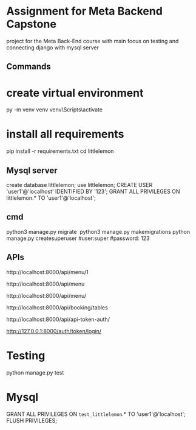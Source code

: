 # Assignment for Meta Backend Capstone
project for the Meta Back-End course with main focus on testing and connecting django with mysql server


## Commands

# create virtual environment
py -m venv venv
venv\Scripts\activate
# install all requirements
pip install -r requirements.txt
cd littlelemon



## Mysql server
create database littlelemon;
use littlelemon;
CREATE USER 'user1'@'localhost' IDENTIFIED BY '123';
GRANT ALL PRIVILEGES ON littlelemon.* TO 'user1'@'localhost';


## cmd
python3 manage.py migrate 
python3 manage.py makemigrations
python manage.py createsuperuser
#user:super
#password: 123


## APIs

http://localhost:8000/api/menu/1

http://localhost:8000/api/menu

http://localhost:8000/api/menu/

http://localhost:8000/api/booking/tables

http://localhost:8000/api/api-token-auth/

http://127.0.0.1:8000/auth/token/login/

# Testing

python manage.py test

# Mysql
GRANT ALL PRIVILEGES ON `test_littlelemon`.* TO 'user1'@'localhost';
FLUSH PRIVILEGES;